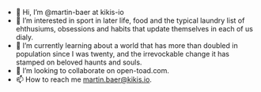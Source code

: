 - 👋 Hi, I’m @martin-baer at kikis-io
- 👀 I’m interested in sport in later life, food and the typical laundry list of ehthusiums, obsessions and habits that update themselves in each of us dialy.
- 🌱 I’m currently learning about a world that has more than doubled in population since I was twenty, and the irrevockable change it has stamped on beloved haunts and souls.
- 💞️ I’m looking to collaborate on open-toad.com.
- 📫 How to reach me martin.baer@kikis.io.

<!---
martin-baer-kikis-io/martin-baer-kikis-io is a ✨ special ✨ repository because its `README.md` (this file) appears on your GitHub profile.
You can click the Preview link to take a look at your changes.
--->
